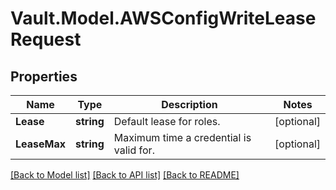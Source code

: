 # Vault.Model.AWSConfigWriteLeaseRequest

## Properties

Name | Type | Description | Notes
------------ | ------------- | ------------- | -------------
**Lease** | **string** | Default lease for roles. | [optional] 
**LeaseMax** | **string** | Maximum time a credential is valid for. | [optional] 


[[Back to Model list]](../README.md#documentation-for-models) [[Back to API list]](../README.md#documentation-for-api-endpoints) [[Back to README]](../README.md)

